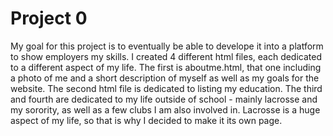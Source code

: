 # Project 0

My goal for this project is to eventually be able to develope it into a platform to show employers my skills. I created 4 different html files, each dedicated to a different aspect of my life. The first is aboutme.html, that one including a photo of me and a short description of myself as well as my goals for the website. The second html file is dedicated to listing my education. The third and fourth are dedicated to my life outside of school - mainly lacrosse and my sorority, as well as a few clubs I am also involved in. Lacrosse is a huge aspect of my life, so that is why I decided to make it its own page. 
